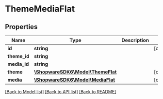 # ThemeMediaFlat

## Properties
Name | Type | Description | Notes
------------ | ------------- | ------------- | -------------
**id** | **string** |  | [optional] 
**theme_id** | **string** |  | 
**media_id** | **string** |  | 
**theme** | [**\ShopwareSDK6\Model\ThemeFlat**](ThemeFlat.md) |  | [optional] 
**media** | [**\ShopwareSDK6\Model\MediaFlat**](MediaFlat.md) |  | [optional] 

[[Back to Model list]](../../README.md#documentation-for-models) [[Back to API list]](../../README.md#documentation-for-api-endpoints) [[Back to README]](../../README.md)


